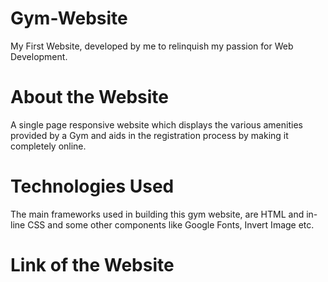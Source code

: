 # Gym-Website

My First Website, developed by me to relinquish my passion for Web Development.

# About the Website

A single page responsive website which displays the various amenities provided by a Gym and aids in the registration process by making it completely online.

# Technologies Used

The main frameworks used in building this gym website, are HTML and in-line CSS and some other components like Google Fonts, Invert Image etc.

# Link of the Website
